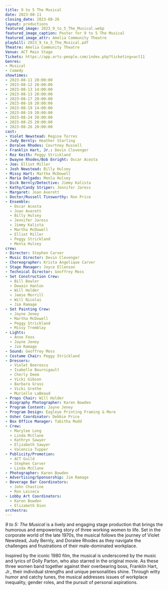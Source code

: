 ```yaml
---
title: 9 to 5 The Musical
date: 2023-08-11
closing_date: 2023-08-26
layout: productions
featured_image: 2023_9_to_5_The_Musical.webp
featured_image_caption: Poster for 9 to 5 The Musical
featured_image_attr: Amelia Community Theatre
playbill: 2023_9_to_5_The_Musical.pdf
Theatre: Amelia Community Theatre
Venue: ACT Main Stage
Tickets: https://app.arts-people.com/index.php?ticketing=act11
Genres:
- Musical
- Comedy
showtimes:
- 2023-08-11 20:00:00
- 2023-08-12 20:00:00
- 2023-08-13 14:00:00
- 2023-08-13 20:00:00
- 2023-08-17 20:00:00
- 2023-08-18 20:00:00
- 2023-08-19 14:00:00
- 2023-08-19 20:00:00
- 2023-08-24 20:00:00
- 2023-08-25 20:00:00
- 2023-08-26 20:00:00
cast:
- Violet Newstead: Regina Torres
- Judy Bernly: Heather Starling
- Doralee Rhodes: Courtney Russell
- Franklin Hart, Jr.: Devin Clevenger
- Roz Keith: Peggy Strickland
- Dwayne Rhodes/Bob Enright: Oscar Acosta
- Joe: Elliot Miller
- Josh Newstead: Billy Hulsey
- Missy Hart: Martha McDowell
- Maria Delgado: Menla Hulsey
- Dick Bernly/Detective: Jimmy Kalista
- Kathy/Candy Striper: Jennifer Jaress
- Margaret: Joan Averett
- Doctor/Russell Tinsworthy: Ron Price
- Ensemble:
  - Oscar Acosta
  - Joan Averett
  - Billy Hulsey
  - Jennifer Jaress
  - Jimmy Kalista
  - Martha McDowell
  - Elliot Miller
  - Peggy Strickland
  - Menla Hulsey
crew:
- Director: Stephen Carver
- Music Director: Devin Clevenger
- Choreographer: Krista Angelique Carver
- Stage Manager: Joyce Ellenson
- Technical Director: Geoffrey Moss
- Set Construction Crew:
  - Bill Bowler
  - Dewain Hanlon
  - Will Holder
  - Jamie Morrill
  - Will Nicolai
  - Jim Ramage
- Set Painting Crew:
  - Jayne Jeney
  - Martha McDowell
  - Peggy Strickland
  - Missy Tremblay
- Lights:
  - Anne Foos
  - Jayne Jeney
  - Jim Ramage
- Sound: Geoffrey Moss
- Costume Chair: Peggy Strickland
- Dressers:
  - Violet Boerescu
  - Isabelle Bournigault
  - Cherly Deem
  - Vicki Gibson
  - Barbara Grass
  - Vicki Grethe
  - Murielle LaBeaud
- Props Chair: Will Holder
- Biography Photographer: Karen Bowden
- Program Content: Jayne Jeney
- Program Design: Eagleye Printing Framing & More
- Usher Coordinator: Debbie Price
- Box Office Manager: Tabitha Mudd
- Crew:
  - Marylee Long
  - Linda McClane
  - Kathryn Sawyer
  - Elizabeth Sawyer
  - Valencia Tupper
- Publicity/Promotion:
  - ACT Guild
  - Stephen Carver
  - Linda McClane
- Photographer: Karen Bowden
- Advertising/Sponsorship: Jim Ramage
- Beverage Bar Coordinators:
  - John Chastine
  - Ron Leiseca
- Lobby Art Coordinators:
  - Karen Bowden
  - Elizabeth Dion
orchestra:
---
```

*9 to 5: The Musical* is a lively and engaging stage production that brings the humorous and empowering story of three working women to life. Set in the corporate world of the late 1970s, the musical follows the journey of Violet Newstead, Judy Bernly, and Doralee Rhodes as they navigate the challenges and frustrations of their male-dominated workplace.

Inspired by the iconic 1980 film, the musical is underscored by the music and lyrics of Dolly Parton, who also starred in the original movie. As these three women band together against their overbearing boss, Franklin Hart, Jr., their individual strengths and unique personalities shine. Through witty humor and catchy tunes, the musical addresses issues of workplace inequality, gender roles, and the pursuit of personal aspirations.